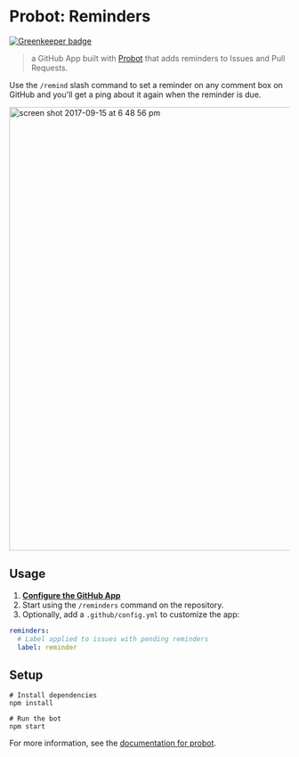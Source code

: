 # Probot: Reminders

[![Greenkeeper badge](https://badges.greenkeeper.io/probot/reminders.svg)](https://greenkeeper.io/)

> a GitHub App built with [Probot](https://github.com/probot/probot) that adds reminders to Issues and Pull Requests.

Use the `/remind` slash command to set a reminder on any comment box on GitHub and you'll get a ping about it again when the reminder is due.

<img width="797" alt="screen shot 2017-09-15 at 6 48 56 pm" src="https://user-images.githubusercontent.com/13410355/30493981-99505cfe-9a46-11e7-8738-3652da872141.png">

## Usage
1. **[Configure the GitHub App](https://github.com/apps/reminders)**
2. Start using the `/reminders` command on the repository.
3. Optionally, add a `.github/config.yml` to customize the app:

```yml
reminders:  
  # Label applied to issues with pending reminders
  label: reminder
```

## Setup

```
# Install dependencies
npm install

# Run the bot
npm start
```

For more information, see the [documentation for probot](https://github.com/probot/probot).
